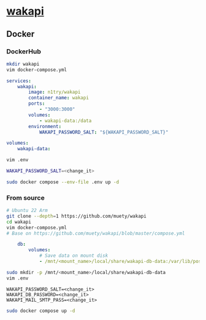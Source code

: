 # [wakapi](https://github.com/muety/wakapi)

## Docker

### DockerHub

```sh
mkdir wakapi
vim docker-compose.yml
```

```yaml
services:
	wakapi:
		image: n1try/wakapi
		container_name: wakapi
		ports:
			- "3000:3000"
		volumes:
			- wakapi-data:/data
		environment:
			WAKAPI_PASSWORD_SALT: "${WAKAPI_PASSWORD_SALT}"

volumes:
	wakapi-data:
```

```sh
vim .env
```

```sh
WAKAPI_PASSWORD_SALT=<change_it>
```

```sh
sudo docker compose --env-file .env up -d
```

### From source

```sh
# Ubuntu 22 Arm
git clone --depth=1 https://github.com/muety/wakapi
cd wakapi
vim docker-compose.yml
# Base on https://github.com/muety/wakapi/blob/master/compose.yml
```

```yaml
	db:
		volumes:
			# Save data on mount disk
			- /mnt/<mount_name>/local/share/wakapi-db-data:/var/lib/postgresql/data
```

```sh
sudo mkdir -p /mnt/<mount_name>/local/share/wakapi-db-data
vim .env
```

```
WAKAPI_PASSWORD_SALT=<change_it>
WAKAPI_DB_PASSWORD=<change_it>
WAKAPI_MAIL_SMTP_PASS=<change_it>
```

```sh
sudo docker compose up -d
```
